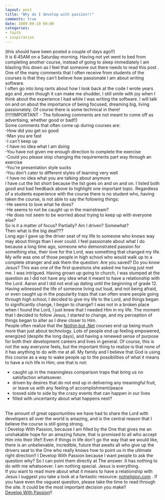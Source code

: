 ```yaml
---
layout: post
title: "Why do I develop with passion!!"
comments: true
date: 2009-09-10 09:00
categories:
- faith
- inspiration
---
```


(this should have been posted a couple of days ago!!)  
It is 6:45AM on a Saturday morning. Having not yet went to bed from completing another course, instead of going to sleep immediately I am blasting this down as I feel that someone out there needs to read this post . One of the many comments that I often receive from students of the courses is that they can't believe how passionate I am about writing software.   
I often go into long rants about how I look back at the code I wrote years ago and ,even though it can make me shudder, I still smile with joy when I think about the experience I had while I was writing the software. I will talk on and on about the importance of being focused, dreaming big, living passionately. Of course there is some technical in there!   
(!!!!!IMPORTANT - The following comments are not meant to come off as advertising, whether good or bad!!)   
Some comments that often come up during courses are:    
-How did you get so good    
-Man you are fast    
-I can't keep up    
-I have no idea what I am doing    
-You have not given me enough direction to complete the exercise    
-Could you please stop changing the requirements part way through an exercise    
-You're presentation style sucks    
-You don't cater to different styles of learning very well    
-I have no idea what you are talking about anymore  
I have cut the list short because the list goes on and on and on. I listed both good and bad feedback above to highlight one important topic. Regardless of a students experience with the course there is no student who, having taken the course, is not able to say the following things:   
-He seems to love what he does?   
-He seems to not be caught up in the mainstream?    
-He does not seem to be worried about trying to keep up with everyone else?   
So is it a matter of focus? Partially? Am I driven? Somewhat?   
Then what is the big deal???   
Long ago I gave up the driver seat of my life to someone who knows way may about things than I ever could. I feel passionate about what I do because a long time ago, someone who demonstrated passion for something else, their love for the Lord, was something that changed my life. My wife was one of those people in high school who would walk up to a complete stranger and ask them the question: Are you saved? Do you know Jesus? This was one of the first questions she asked me having just met me. I was intrigued. Having grown up going to church, I was stumped at the question as I did not have any idea what it meant to have a relationship with the Lord. Aaron and I did not end up dating until the beginning of grade 12. Having witnessed the life of someone living out loud, and not being afraid, or even caught up in the popularity traps that can often snare people going through high school; I decided to give my life to the Lord, and things began to significantly change, I began to change!! I was not in a broken place when I found the Lord, I just knew that I needed Him in my life. The moment that I decided to follow Jesus, I started to change, and my perception of things began to alter as I drew closer to Him.   
People often realize that the [Nothin but .Net](http://www.developwithpassion.com/training.oo) courses end up being much more than just about technology. Lots of people end up feeling empowered, energized (despite the long days), and having a renewed sense of purpose for both their development careers and lives in general. Of course, this is not the way everyone feels, but the important thing to realize is that none of it has anything to do with me at all. My family and I believe that God is using this course as a way to wake people up to the possibilities of what it means to have a rich life in Him; one that is not:  <ul>   <li>caught up in the meaningless comparison traps that bring us no satisfaction whatsoever.</li>    <li>driven by desires that do not end up in delivering any meaningful fruit, or leave us with any feeling of accomplishment/peace</li>    <li>tossed side to side by the crazy events that can happen in our lives</li>    <li>filled with uncertainty about what happens next?</li> </ul>  
The amount of great opportunities we have had to share the Lord with developers all over the world is amazing, and is the central reason that I believe the course is still going strong.   
I Develop With Passion, because I am filled by the One that gives me an unshakable hope for an amazing future, that is promised to all who accept Him into their life!! Even if things in life don't go the way that we would like, there is an unbelievable, incredible, future that awaits all who give up the drivers seat to the One who really knows how to point us in the ultimate right direction!! I Develop With Passion because I want people to ask the question why? So I can point them directly at The answer. It has nothing to do with me whatsoever. I am nothing special. Jesus is everything.  
If you want to read more about what it means to have a relationship with Jesus I suggest you take a look at a fantastic resource: [notreligion.com](http://www.notreligion.com) . If you have even the vaguest question, please take the time to read through the site. It could be the most important decision you make!!  
[Develop With Passion](http://www.developwithpassion.com)!!




